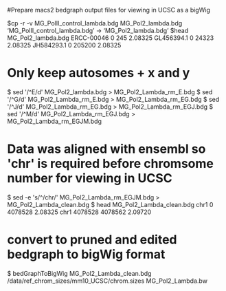
#Prepare macs2 bedgraph output files for viewing in UCSC as a bigWig

$cp -r -v  MG_PolII_control_lambda.bdg  MG_Pol2_lambda.bdg ‘MG_PolII_control_lambda.bdg’ -> ‘MG_Pol2_lambda.bdg’
$head MG_Pol2_lambda.bdg 
ERCC-00046	0	245	2.08325
GL456394.1	0	24323	2.08325
JH584293.1	0	205200	2.08325

# Only keep autosomes + x and y

$ sed '/^E/d' MG_Pol2_lambda.bdg > MG_Pol2_Lambda_rm_E.bdg
$ sed '/^G/d' MG_Pol2_Lambda_rm_E.bdg > MG_Pol2_Lambda_rm_EG.bdg
$ sed '/^J/d' MG_Pol2_Lambda_rm_EG.bdg > MG_Pol2_Lambda_rm_EGJ.bdg
$ sed '/^M/d' MG_Pol2_Lambda_rm_EGJ.bdg > MG_Pol2_Lambda_rm_EGJM.bdg

# Data was aligned with ensembl so 'chr' is required before chromsome number for viewing in UCSC

$ sed -e 's/^/chr/' MG_Pol2_Lambda_rm_EGJM.bdg > MG_Pol2_Lambda_clean.bdg
$ head MG_Pol2_Lambda_clean.bdg 
chr1	0	4078528	2.08325
chr1	4078528	4078562	2.09720

# convert to pruned and edited bedgraph to bigWig format

$ bedGraphToBigWig MG_Pol2_Lambda_clean.bdg /data/ref_chrom_sizes/mm10_UCSC/chrom.sizes MG_Pol2_Lambda.bw


